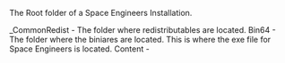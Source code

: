 The Root folder of a Space Engineers Installation.

_CommonRedist - The folder where redistributables are located.
Bin64 - The folder where the biniares are located. This is where the exe file for Space Engineers is located.
Content - 
